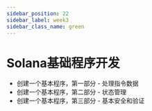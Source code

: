 ```yaml
---
sidebar_position: 22
sidebar_label: week3
sidebar_class_name: green
---
```



# Solana基础程序开发

- 创建一个基本程序，第一部分 - 处理指令数据
- 创建一个基本程序，第二部分 - 状态管理
- 创建一个基本程序，第三部分 - 基本安全和验证
